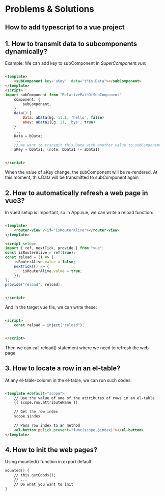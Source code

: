 # Problems & Solutions

## How to add typescript to a vue project

## 1. How to transmit data to subcomponents dynamically?

Example:
We can add key to subComponent in _SuperComponent.vue_:

```html

<template>
    <subComponent key='aKey' :data="this.Data"></subComponent>
</template>
<script>
import subComponent from "RelativePathOfSubComponent"
    component: {
        subComponent,
    }
    data() {
        Data: aData(Eg. 11.1, 'hello', false)
        aKey: aData1(Eg. 11, 'bye', true)
    }
    ...
    Data = bData;
    ...
    // We want to transmit this.Data with another value to subComponent now
    aKey = bData1; (note: bData1 != aData1)


</script>
```

When the value of aKey change, the subComponent will be re-rendered. At this moment, this.Data will be transmitted to
subComponent again

## 2. How to automatically refresh a web page in vue3?

In vue3 setup is important, so in App.vue, we can write a reload function:

```html

<template>
    <router-view v-if="isRouterAlive"></router-view>
</template>

<script setup>
import { ref, nextTick, provide } from "vue";
const isRouterAlive = ref(true);
const reload = () => {
    isRouterAlive.value = false;
    nextTick(() => {
        isRouterAlive.value = true;
    });
};
provide("reload", reload);


</script>
```

And in the target vue file, we can write these:

```html

<script>
    const reload = inject("reload");


</script>
```

Then we can call reload() statement where we need to refresh the web page.

## 3. How to locate a row in an el-table?

At any el-table-column in the el-table, we can run such codes:

```html

<template #default="scope">
    // Use the value of one of the attributes of rows in an el-table 
    {{ scope.row.attributeName }}
    
    // Get the row index
    scope.$index
    
    // Pass row index to an method
    <el-button @click.prevent="func(scope.$index)"></el-button>
</template>
```

## 4. How to init the web pages?
Using mounted() function in export default

```html
mounted() {
    // this.getGoods();
    // ...
    // Do what you want to init
}
```
